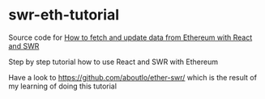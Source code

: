 # swr-eth-tutorial

Source code for [How to fetch and update data from Ethereum with React and SWR](https://consensys.net/blog/blockchain-development/how-to-fetch-and-update-data-from-ethereum-with-react-and-swr/ )

Step by step tutorial how to use React and SWR with Ethereum

Have a look to https://github.com/aboutlo/ether-swr/ which is the result of my learning of doing this tutorial
